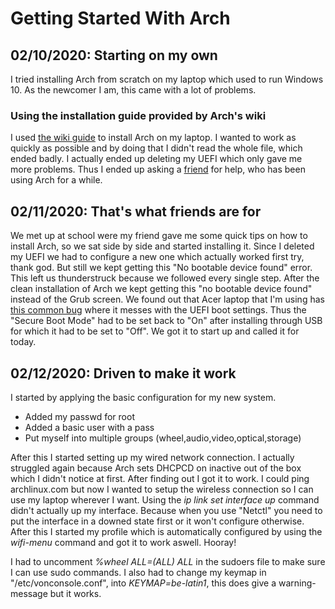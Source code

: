 # Getting Started With Arch
## 02/10/2020: Starting on my own  
I tried installing Arch from scratch on my laptop which used to run Windows 10. As the newcomer I am, this came with a lot of problems.  
### Using the installation guide provided by Arch's wiki
I used [the wiki guide](https://wiki.archlinux.org/index.php/installation_guide) to install Arch on my laptop. I wanted to work as quickly as possible and by doing that I didn't read the whole file, which ended badly. I actually ended up deleting my UEFI which only gave me more problems. Thus I ended up asking a [friend](https://github.com/angelocarly) for help, who has been using Arch for a while.  

## 02/11/2020: That's what friends are for  
We met up at school were my friend gave me some quick tips on how to install Arch, so we sat side by side and started installing it. Since I deleted my UEFI we had to configure a new one which actually worked first try, thank god. But still we kept getting this "No bootable device found" error. This left us thunderstruck because we followed every single step. After the clean installation of Arch we kept getting this "no bootable device found" instead of the Grub screen. We found out that Acer laptop that I'm using has [this common bug](https://itsfoss.com/no-bootable-device-found-ubuntu/) where it messes with the UEFI boot settings. Thus the "Secure Boot Mode" had to be set back to "On" after installing through USB for which it had to be set to "Off".
We got it to start up and called it for today.  

## 02/12/2020: Driven to make it work
I started by applying the basic configuration for my new system.  
* Added my passwd for root
* Added a basic user with a pass
* Put myself into multiple groups (wheel,audio,video,optical,storage)  

After this I started setting up my wired network connection. I actually struggled again because Arch sets DHCPCD on inactive out of the box which I didn't notice at first. After finding out I got it to work. I could ping archlinux.com but now I wanted to setup the wireless connection so I can use my laptop wherever I want. Using the 
*ip link set interface up* command didn't actually up my interface. Because when you use "Netctl" you need to put the interface in a downed state first or it won't configure otherwise. After this I started my profile which is automatically configured by using the *wifi-menu* command and got it to work aswell. Hooray!  

I had to uncomment *%wheel ALL=(ALL) ALL* in the sudoers file to make sure I can use sudo commands. I also had to change my keymap in "/etc/vonconsole.conf", into *KEYMAP=be-latin1*, this does give a warning-message but it works.
